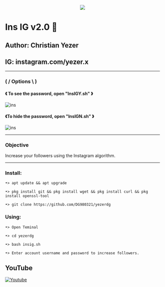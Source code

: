 <p align="center"><img src="https://i.ibb.co/pyq34sv/Screenshot-20210110-052623-Chrome.jpg"></p>

# Ins IG v2.0 🖤
## Author: Christian Yezer
## IG: instagram.com/yezer.x
___________
### ( / Options \ )
 #### 《 To see the password, open "InsIGY.sh" 》
![ins](https://i.ibb.co/3mVXnF1/Screenshot-20210110-051115-Termux.jpg)
 #### 《To hide the password, open "InsIGN.sh" 》
![ins](https://i.ibb.co/Wkqkj5m/Screenshot-20210110-051005-Termux.jpg)
___________
### Objective
Increase your followers using the Instagram algorithm.
___________
### Install:
```
•> apt update && apt upgrade

•> pkg install git && pkg install wget && pkg install curl && pkg install openssl-tool

•> git clone https://github.com/DG980321/yezerdg
```

### Using:
```
•> Open Teminal

•> cd yezerdg

•> bash insig.sh

•> Enter account username and password to increase followers.
```
## YouTube
[![Youtube](https://i.ibb.co/RNY4MzJ/0001-15361918376-20210110-070415-0000.png)](https://youtu.be/4Ot46zRKREI)
